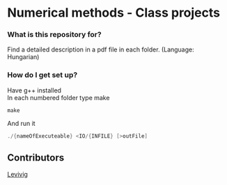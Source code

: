 # Numerical methods - Class projects #


### What is this repository for? ###

Find a detailed description in a pdf file in each folder. (Language: Hungarian)

### How do I get set up? ###

Have g++ installed  
In each numbered folder type  make  
```
make
```

And run it
```cpp
./{nameOfExecuteable} <IO/{INFILE} [>outFile]
```

## Contributors

[Levivig](https://twitter.com/Levivig)
